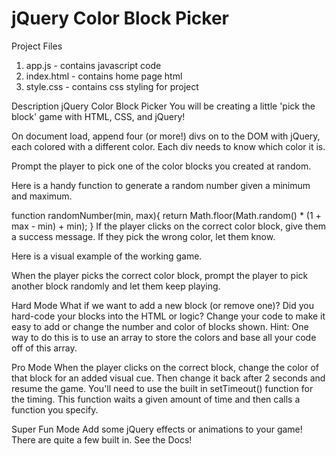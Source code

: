 # jQuery Color Block Picker

Project Files

1. app.js - contains javascript code
2. index.html - contains home page html
3. style.css - contains css styling for project

Description
jQuery Color Block Picker
You will be creating a little 'pick the block' game with HTML, CSS, and jQuery!

On document load, append four (or more!) divs on to the DOM with jQuery, each colored with a different color. Each div needs to know which color it is.

Prompt the player to pick one of the color blocks you created at random.

Here is a handy function to generate a random number given a minimum and maximum.

function randomNumber(min, max){
    return Math.floor(Math.random() * (1 + max - min) + min);
}
If the player clicks on the correct color block, give them a success message. If they pick the wrong color, let them know.

Here is a visual example of the working game.

When the player picks the correct color block, prompt the player to pick another block randomly and let them keep playing.

Hard Mode
What if we want to add a new block (or remove one)? Did you hard-code your blocks into the HTML or logic? Change your code to make it easy to add or change the number and color of blocks shown. Hint: One way to do this is to use an array to store the colors and base all your code off of this array.

Pro Mode
When the player clicks on the correct block, change the color of that block for an added visual cue. Then change it back after 2 seconds and resume the game. You'll need to use the built in setTimeout() function for the timing. This function waits a given amount of time and then calls a function you specify.

Super Fun Mode
Add some jQuery effects or animations to your game! There are quite a few built in. See the Docs!
